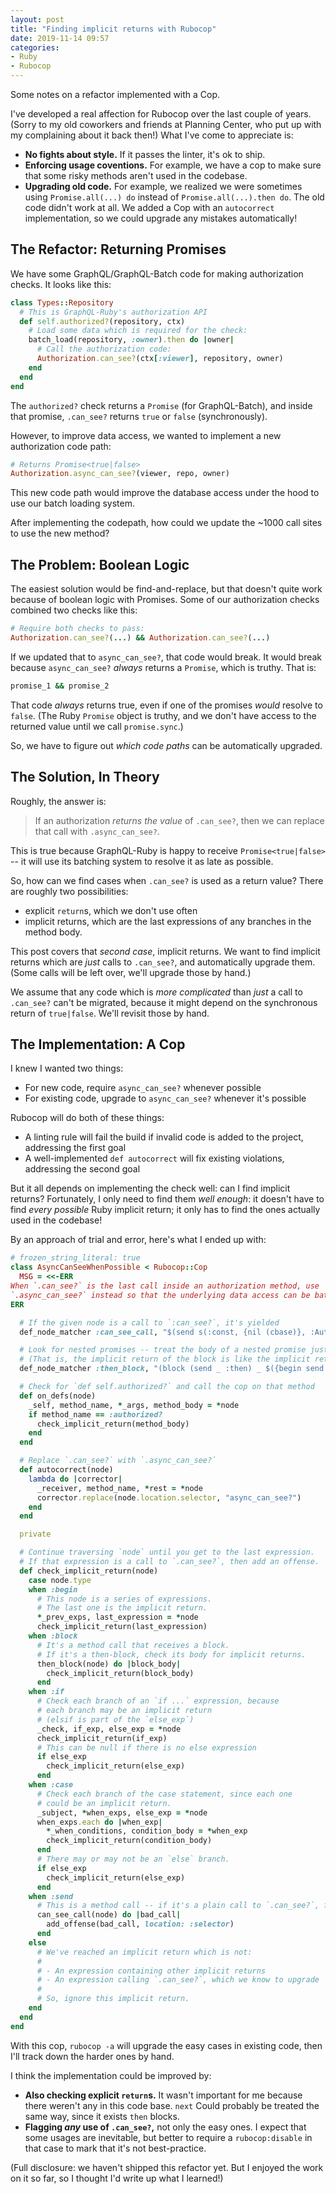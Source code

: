 ```yaml
---
layout: post
title: "Finding implicit returns with Rubocop"
date: 2019-11-14 09:57
categories:
- Ruby
- Rubocop
---
```


Some notes on a refactor implemented with a Cop.

<!-- more -->

I've developed a real affection for Rubocop over the last couple of years. (Sorry to my old coworkers and friends at Planning Center, who put up with my complaining about it back then!) What I've come to appreciate is:

- __No fights about style.__ If it passes the linter, it's ok to ship.
- __Enforcing usage coventions.__ For example, we have a cop to make sure that some risky methods aren't used in the codebase.
- __Upgrading old code.__ For example, we realized we were sometimes using `Promise.all(...) do` instead of `Promise.all(...).then do`. The old code didn't work at all. We added a Cop with an `autocorrect` implementation, so we could upgrade any mistakes automatically!

## The Refactor: Returning Promises

We have some GraphQL/GraphQL-Batch code for making authorization checks. It looks like this:

```ruby
class Types::Repository
  # This is GraphQL-Ruby's authorization API
  def self.authorized?(repository, ctx)
    # Load some data which is required for the check:
    batch_load(repository, :owner).then do |owner|
      # Call the authorization code:
      Authorization.can_see?(ctx[:viewer], repository, owner)
    end
  end
end
```

The `authorized?` check returns a `Promise` (for GraphQL-Batch), and inside that promise, `.can_see?` returns `true` or `false` (synchronously).

However, to improve data access, we wanted to implement a new authorization code path:

```ruby
# Returns Promise<true|false>
Authorization.async_can_see?(viewer, repo, owner)
```

This new code path would improve the database access under the hood to use our batch loading system.

After implementing the codepath, how could we update the ~1000 call sites to use the new method?

## The Problem: Boolean Logic

The easiest solution would be find-and-replace, but that doesn't quite work because of boolean logic with Promises. Some of our authorization checks combined two checks like this:

```ruby
# Require both checks to pass:
Authorization.can_see?(...) && Authorization.can_see?(...)
```

If we updated that to `async_can_see?`, that code would break. It would break because `async_can_see?` _always_ returns a `Promise`, which is truthy. That is:

```ruby
promise_1 && promise_2
```

That code _always_ returns true, even if one of the promises _would_ resolve to `false`. (The Ruby `Promise` object is truthy, and we don't have access to the returned value until we call `promise.sync`.)

So, we have to figure out _which code paths_ can be automatically upgraded.

## The Solution, In Theory

Roughly, the answer is:

> If an authorization _returns the value_ of `.can_see?`, then we can replace that call with `.async_can_see?`.

This is true because GraphQL-Ruby is happy to receive `Promise<true|false>` -- it will use its batching system to resolve it as late as possible.

So, how can we find cases when `.can_see?` is used as a return value? There are roughly two possibilities:

- explicit `return`s, which we don't use often
- implicit returns, which are the last expressions of any branches in the method body.

This post covers that _second case_, implicit returns. We want to find implicit returns which are _just_ calls to `.can_see?`, and automatically upgrade them. (Some calls will be left over, we'll upgrade those by hand.)

We assume that any code which is _more complicated_ than _just_ a call to `.can_see?` can't be migrated, because it might depend on the synchronous return of `true|false`. We'll revisit those by hand.

## The Implementation: A Cop

I knew I wanted two things:

- For new code, require `async_can_see?` whenever possible
- For existing code, upgrade to `async_can_see?` whenever it's possible

Rubocop will do both of these things:

- A linting rule will fail the build if invalid code is added to the project, addressing the first goal
- A well-implemented `def autocorrect` will fix existing violations, addressing the second goal

But it all depends on implementing the check well: can I find implicit returns? Fortunately, I only need to find them _well enough_: it doesn't have to find _every possible_ Ruby implicit return; it only has to find the ones actually used in the codebase!

By an approach of trial and error, here's what I ended up with:

```ruby
# frozen_string_literal: true
class AsyncCanSeeWhenPossible < Rubocop::Cop
  MSG = <<-ERR
When `.can_see?` is the last call inside an authorization method, use
`.async_can_see?` instead so that the underlying data access can be batched.
ERR

  # If the given node is a call to `:can_see?`, it's yielded
  def_node_matcher :can_see_call, "$(send s(:const, {nil (cbase)}, :Authorization) :can_see? ...)"

  # Look for nested promises -- treat the body of a nested promise just like the method body.
  # (That is, the implicit return of the block is like the implicit return of the method)
  def_node_matcher :then_block, "(block (send _ :then) _ $({begin send block if case} ...))"

  # Check for `def self.authorized?` and call the cop on that method
  def on_defs(node)
    _self, method_name, *_args, method_body = *node
    if method_name == :authorized?
      check_implicit_return(method_body)
    end
  end

  # Replace `.can_see?` with `.async_can_see?`
  def autocorrect(node)
    lambda do |corrector|
      _receiver, method_name, *rest = *node
      corrector.replace(node.location.selector, "async_can_see?")
    end
  end

  private

  # Continue traversing `node` until you get to the last expression.
  # If that expression is a call to `.can_see?`, then add an offense.
  def check_implicit_return(node)
    case node.type
    when :begin
      # This node is a series of expressions.
      # The last one is the implicit return.
      *_prev_exps, last_expression = *node
      check_implicit_return(last_expression)
    when :block
      # It's a method call that receives a block.
      # If it's a then-block, check its body for implicit returns.
      then_block(node) do |block_body|
        check_implicit_return(block_body)
      end
    when :if
      # Check each branch of an `if ...` expression, because
      # each branch may be an implicit return
      # (elsif is part of the `else_exp`)
      _check, if_exp, else_exp = *node
      check_implicit_return(if_exp)
      # This can be null if there is no else expression
      if else_exp
        check_implicit_return(else_exp)
      end
    when :case
      # Check each branch of the case statement, since each one
      # could be an implicit return.
      _subject, *when_exps, else_exp = *node
      when_exps.each do |when_exp|
        *_when_conditions, condition_body = *when_exp
        check_implicit_return(condition_body)
      end
      # There may or may not be an `else` branch.
      if else_exp
        check_implicit_return(else_exp)
      end
    when :send
      # This is a method call -- if it's a plain call to `.can_see?`, flag it.
      can_see_call(node) do |bad_call|
        add_offense(bad_call, location: :selector)
      end
    else
      # We've reached an implicit return which is not:
      #
      # - An expression containing other implicit returns
      # - An expression calling `.can_see?`, which we know to upgrade
      #
      # So, ignore this implicit return.
    end
  end
end
```

With this cop, `rubocop -a` will upgrade the easy cases in existing code, then I'll track down the harder ones by hand.

I think the implementation could be improved by:

- __Also checking explicit `return`s.__ It wasn't important for me because there weren't any in this code base. `next` Could probably be treated the same way, since it exists `then` blocks.
- __Flagging _any_ use of `.can_see?`,__ not only the easy ones. I expect that some usages are inevitable, but better to require a `rubocop:disable` in that case to mark that it's not best-practice.

(Full disclosure: we haven't shipped this refactor yet. But I enjoyed the work on it so far, so I thought I'd write up what I learned!)
